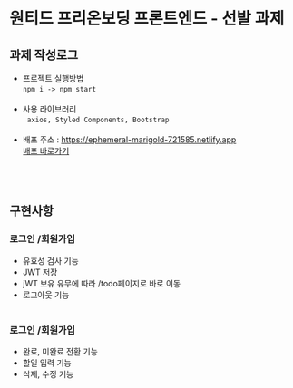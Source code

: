 # 원티드 프리온보딩 프론트엔드 - 선발 과제

## 과제 작성로그<br/>
+ 프로젝트 실행방법 <br/>
 ```npm i -> npm start```<br/><br/>
+ 사용 라이브러리 <br/>
 ``` axios, Styled Components, Bootstrap```<br/><br/>
+ 배포 주소 : https://ephemeral-marigold-721585.netlify.app <br/>[배포 바로가기](https://ephemeral-marigold-721585.netlify.app)
<br/><br/><br/><br/>
## 구현사항<br/>

### 로그인 /회원가입
+ 유효성 검사 기능
+ JWT 저장
+ jWT 보유 유무에 따라 /todo페이지로 바로 이동
+ 로그아웃 기능 
<br/><br/>
### 로그인 /회원가입
+ 완료, 미완료 전환 기능
+ 할일 입력 기능
+ 삭제, 수정 기능
